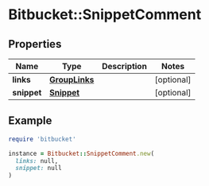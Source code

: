 # Bitbucket::SnippetComment

## Properties

| Name | Type | Description | Notes |
| ---- | ---- | ----------- | ----- |
| **links** | [**GroupLinks**](GroupLinks.md) |  | [optional] |
| **snippet** | [**Snippet**](Snippet.md) |  | [optional] |

## Example

```ruby
require 'bitbucket'

instance = Bitbucket::SnippetComment.new(
  links: null,
  snippet: null
)
```

